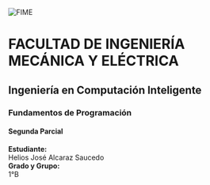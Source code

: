 ![FIME](https://user-images.githubusercontent.com/113320901/190930198-3a6cbc65-bbc3-4fb0-8d18-65a49be47e46.jpg)     


# FACULTAD DE INGENIERÍA MECÁNICA Y ELÉCTRICA
## Ingeniería en Computación Inteligente
### Fundamentos de Programación
#### Segunda Parcial
**Estudiante:**\
Helios José Alcaraz Saucedo\
**Grado y Grupo:** \
1°B

